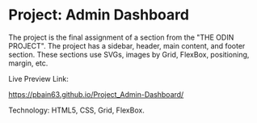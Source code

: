 # Project: Admin Dashboard



The project is the final assignment of a section from the "THE ODIN PROJECT". The project has a sidebar, header, main content, and footer section. These sections use SVGs, images by Grid, FlexBox, positioning, margin, etc.


Live Preview Link:

https://pbain63.github.io/Project_Admin-Dashboard/


Technology: HTML5, CSS, Grid, FlexBox.
